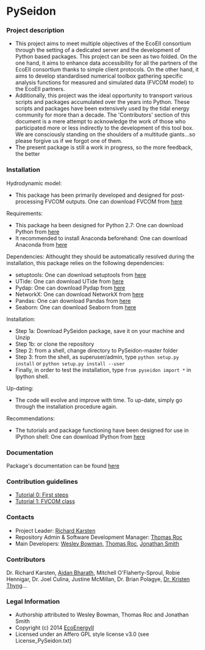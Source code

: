 PySeidon
================

### Project description ###
* This project aims to meet multiple objectives of the EcoEII consortium
  through the setting of a dedicated server and the development of Python
  based packages. This project can be seen as two folded. On the one 
  hand, it aims to enhance data accessibility for all the partners of 
  the EcoEII consortium thanks to simple client protocols. On the other 
  hand, it aims to develop standardised numerical toolbox gathering 
  specific analysis functions for measured and simulated data (FVCOM model)
  to the EcoEII partners.
* Additionally, this project was the ideal opportunity to transport various
  scripts and packages accumulated over the years into Python. These scripts
  and packages have been extensively used by the tidal energy community for
  more than a decade. The 'Contributors' section of this document is a 
  mere attempt to acknowledge the work of those who participated more or
  less indirectly to the development of this tool box. We are consciously
  standing on the shoulders of a multitude giants...so please forgive us
  if we forgot one of them.  
* The present package is still a work in progress, so the more feedback,
  the better

### Installation ###
Hydrodynamic model:
* This package has been primarily developed and designed for post-processing FVCOM outputs. One can download FVCOM from [here](http://fvcom.smast.umassd.edu/fvcom/) 

Requirements:
* This package ha been designed for Python 2.7: One can download Python from [here](http://www.python.org/download)
* It recommended to install Anaconda beforehand: One can download Anaconda from [here](http://continuum.io/downloads#all)

Dependencies:
Althought they should be automatically resolved during the installation, this package relies on the following dependencies:
* setuptools: One can download setuptools from [here](https://pypi.python.org/pypi/setuptools#installation-instructions)
* UTide: One can download UTide from [here](https://github.com/wesleybowman/UTide)
* Pydap: One can download Pydap from [here](http://www.pydap.org/)
* NetworkX: One can download NetworkX from [here](http://networkx.github.io/documentation/latest/install.html)
* Pandas: One can download Pandas from [here](http://pandas.pydata.org/pandas-docs/stable/install.html)
* Seaborn: One can download Seaborn from [here](http://web.stanford.edu/~mwaskom/software/seaborn/installing.html)

Installation:
* Step 1a: Download PySeidon package, save it on your machine and Unzip
* Step 1b: or clone the repository
* Step 2: from a shell, change directory to PySeidon-master folder
* Step 3: from the shell, as superuser/admin, type `python setup.py install`
  or `python setup.py install --user`
* Finally, in order to test the installation, type `from pyseidon import *` in Ipython shell.

Up-dating:
* The code will evolve and improve with time. To up-date, simply go through
  the installation procedure again.

Recommendations:
* The tutorials and package functioning have been designed for use in IPython shell: One can download IPython from [here](http://ipython.org/)

### Documentation ###
Package's documentation can be found [here](http://grumpynounours.github.io/PySeidon/index.html)

### Contribution guidelines ###
* [Tutorial 0: First steps](http://nbviewer.ipython.org/github/GrumpyNounours/PySeidon/blob/master/PySeidon_tuto_0.ipynb)
* [Tutorial 1: FVCOM class](http://nbviewer.ipython.org/github/GrumpyNounours/PySeidon/blob/master/PySeidon_tuto_1.ipynb)

### Contacts ###
* Project Leader: [Richard Karsten](richard.karsten@acadiau.ca)
* Repository Admin & Software Development Manager: [Thomas Roc](thomas.roc@acadiau.ca)
* Main Developers: [Wesley Bowman](https://github.com/wesleybowman), [Thomas Roc](thomas.roc@acadiau.ca), [Jonathan Smith](https://github.com/LaVieEnRoux)

### Contributors ###
Dr. Richard Karsten, [Aidan Bharath](https://github.com/Aidan-Bharath), Mitchell O'Flaherty-Sproul, Robie Hennigar, Dr. Joel Culina, Justine McMillan, Dr. Brian Polagye, [Dr. Kristen Thyng](https://github.com/kthyng)...

### Legal Information ###
* Authorship attributed to Wesley Bowman, Thomas Roc and Jonathan Smith
* Copyright (c) 2014 [EcoEnergyII](http://tidalenergy.acadiau.ca/EcoEII.html)
* Licensed under an Affero GPL style license v3.0 (see License_PySeidon.txt)
